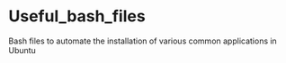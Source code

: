 # Useful_bash_files
Bash files to automate the installation of various common applications in Ubuntu
